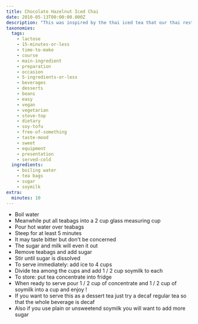 ```yaml
---
title: Chocolate Hazelnut Iced Chai
date: 2010-05-13T00:00:00.000Z
description: "This was inspired by the thai iced tea that our thai restaurants serve. i don't usually post recipes that require such a specific ingredient but i'm hoping members will be inspired to try other flavors as well as what is posted.\r\nhttp://www.stashtea.com has this specific tea. they also have vanilla nut creme and creme caramel which i haven't tried but would probably be yummy!"
taxonomies:
  tags:
    - lactose
    - 15-minutes-or-less
    - time-to-make
    - course
    - main-ingredient
    - preparation
    - occasion
    - 5-ingredients-or-less
    - beverages
    - desserts
    - beans
    - easy
    - vegan
    - vegetarian
    - stove-top
    - dietary
    - soy-tofu
    - free-of-something
    - taste-mood
    - sweet
    - equipment
    - presentation
    - served-cold
  ingredients:
    - boiling water
    - tea bags
    - sugar
    - soymilk
extra:
  minutes: 10
---
```

 - Boil water
 - Meanwhile put all teabags into a 2 cup glass measuring cup
 - Pour hot water over teabags
 - Steep for at least 5 minutes
 - It may taste bitter but don't be concerned
 - The sugar and milk will even it out
 - Remove teabags and add sugar
 - Stir until sugar is dissolved
 - To serve immediately: add ice to 4 cups
 - Divide tea among the cups and add 1 / 2 cup soymilk to each
 - To store: put tea concentrate into fridge
 - When ready to serve pour 1 / 2 cup of concentrate and 1 / 2 cup of soymilk into a cup and enjoy !
 - If you want to serve this as a dessert tea just try a decaf regular tea so that the whole beverage is decaf
 - Also if you use plain or unsweetend soymilk you will want to add more sugar
